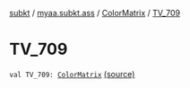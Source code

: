 [subkt](../../index.md) / [myaa.subkt.ass](../index.md) / [ColorMatrix](index.md) / [TV_709](./-t-v_709.md)

# TV_709

`val TV_709: `[`ColorMatrix`](index.md) [(source)](https://github.com/Myaamori/SubKt/blob/0.1.12/src/main/kotlin/myaa/subkt/ass/parser.kt#L721)